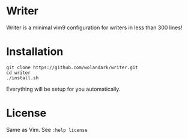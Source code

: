 # Writer
Writer is a minimal vim9 configuration for writers in less than 300 lines!

# Installation

```
git clone https://github.com/wolandark/writer.git
cd writer
./install.sh
```

Everything will be setup for you automatically.


<!-- ### With Goyo

![image](https://github.com/wolandark/writer/assets/107309764/8c54baf3-0a77-421d-8830-1107783672bd)
![image](https://github.com/wolandark/writer/assets/107309764/011e651a-50ee-4839-a429-b7ca7ff55842)
### With Limelight

### Minimal statusline with word count
![image](https://github.com/wolandark/writer/assets/107309764/3dcfe195-3b57-493a-ba40-a3f6246c738c)

-->

# License 
Same as Vim. 
See `:help license`

